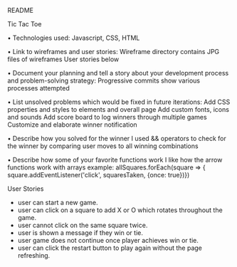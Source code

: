 README

Tic Tac Toe

• Technologies used:
    Javascript, CSS, HTML
    
• Link to wireframes and user stories:
    Wireframe directory contains JPG files of wireframes
    User stories below
    
• Document your planning and tell a story about your development process and problem-solving strategy:
    Progressive commits show various processes attempted
    
• List unsolved problems which would be fixed in future iterations:
    Add CSS properties and styles to elements and overall page
    Add custom fonts, icons and sounds
    Add score board to log winners through multiple games
    Customize and elaborate winner notification
    
• Describe how you solved for the winner
    I used && operators to check for the winner by comparing user moves to all winning combinations
    
• Describe how some of your favorite functions work
    I like how the arrow functions work with arrays 
        example: allSquares.forEach(square => {
        square.addEventListener('click', squaresTaken, {once: true})})


User Stories
* user can start a new game.
* user can click on a square to add X or O which rotates throughout the game.
* user cannot click on the same square twice.
* user is shown a message if they win or tie.
* user game does not continue once player achieves win or tie.
* user can click the restart button to play again without the page refreshing.
